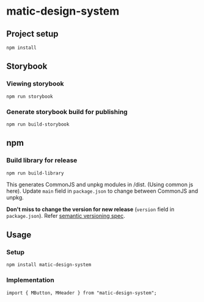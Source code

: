 # matic-design-system

## Project setup
```
npm install
```

## Storybook
### Viewing storybook
```
npm run storybook
```
### Generate storybook build for publishing
```
npm run build-storybook
```

## npm
### Build library for release
```
npm run build-library
```
This generates CommonJS and unpkg modules in /dist. (Using common js here).
Update `main` field in `package.json` to change between CommonJS and unpkg. 

**Don't miss to change the version for new release** (`version` field in `package.json`).
Refer [semantic versioning spec](https://docs.npmjs.com/about-semantic-versioning).

## Usage

### Setup
```
npm install matic-design-system
```

### Implementation
```
import { MButton, MHeader } from "matic-design-system";
```
